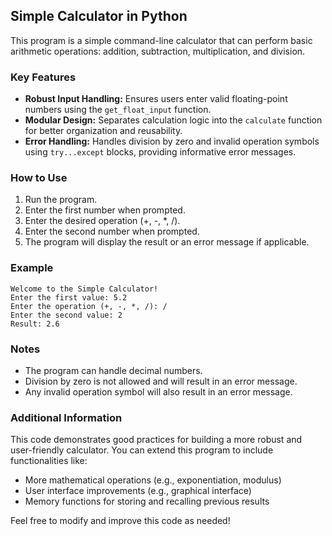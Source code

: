 ## Simple Calculator in Python

This program is a simple command-line calculator that can perform basic arithmetic operations: addition, subtraction, multiplication, and division.

### Key Features

* **Robust Input Handling:** Ensures users enter valid floating-point numbers using the `get_float_input` function.
* **Modular Design:** Separates calculation logic into the `calculate` function for better organization and reusability.
* **Error Handling:** Handles division by zero and invalid operation symbols using `try...except` blocks, providing informative error messages.

### How to Use

1. Run the program.
2. Enter the first number when prompted.
3. Enter the desired operation (+, -, *, /).
4. Enter the second number when prompted.
5. The program will display the result or an error message if applicable.

### Example

```
Welcome to the Simple Calculator!
Enter the first value: 5.2
Enter the operation (+, -, *, /): /
Enter the second value: 2
Result: 2.6
```

### Notes

* The program can handle decimal numbers.
* Division by zero is not allowed and will result in an error message.
* Any invalid operation symbol will also result in an error message.

### Additional Information

This code demonstrates good practices for building a more robust and user-friendly calculator. You can extend this program to include functionalities like:

* More mathematical operations (e.g., exponentiation, modulus)
* User interface improvements (e.g., graphical interface)
* Memory functions for storing and recalling previous results

Feel free to modify and improve this code as needed!
